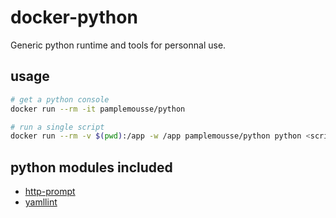 # docker-python

Generic python runtime and tools for personnal use.

## usage

```bash
# get a python console
docker run --rm -it pamplemousse/python

# run a single script
docker run --rm -v $(pwd):/app -w /app pamplemousse/python python <script.py>
```

## python modules included

  * [http-prompt](https://github.com/eliangcs/http-prompt)
  * [yamllint](https://github.com/adrienverge/yamllint)
